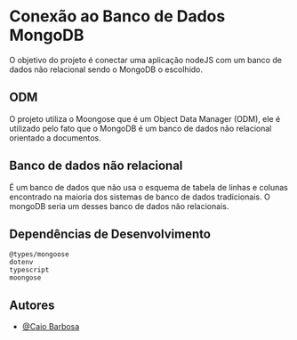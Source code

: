 # Conexão ao Banco de Dados MongoDB

O objetivo do projeto é conectar uma aplicação nodeJS com um banco de dados não relacional sendo o MongoDB o escolhido.

## ODM
 O projeto utiliza o Moongose que é um Object Data Manager (ODM), ele é utilizado pelo fato que o MongoDB é um banco de dados não relacional orientado a documentos.

## Banco de dados não relacional

É um banco de dados que não usa o esquema de tabela de linhas e colunas encontrado na maioria dos sistemas de banco de dados tradicionais. O mongoDB seria um desses banco de dados não relacionais.

## Dependências de Desenvolvimento

    @types/mongoose
    dotenv
    typescript
    moongose

## Autores
- [@Caio Barbosa](https://github.com/caiobarbosa881)